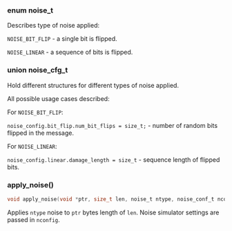 ### enum noise_t

Describes type of noise applied:

`NOISE_BIT_FLIP` - a single bit is flipped.

`NOISE_LINEAR` - a sequence of bits is flipped.

### union noise_cfg_t

Hold different structures for different types of noise applied.

All possible usage cases described:

For `NOISE_BIT_FLIP`:

`noise_config.bit_flip.num_bit_flips = size_t;` - number of random bits flipped in the message.

For `NOISE_LINEAR`:

`noise_config.linear.damage_length = size_t` - sequence length of flipped bits.

### apply_noise()

```c
void apply_noise(void *ptr, size_t len, noise_t ntype, noise_conf_t nconfig);
```

Applies `ntype` noise to `ptr` bytes length of `len`. Noise simulator settings are passed in `nconfig`.
